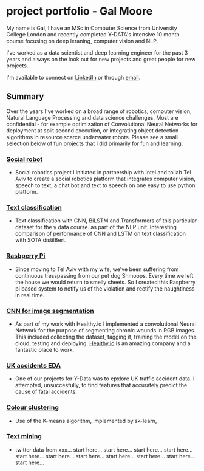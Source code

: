 # project portfolio - Gal Moore

 My name is Gal, I have an MSc in Computer Science from University College London and recently completed Y-DATA's intensive 10 month course focusing on deep leraning, computer vision and NLP. 

 I've worked as a data scientist and deep learning engineer for the past 3 years and always on the look out for new projects and great people for new projects.<br>

I'm available to connect on [LinkedIn](https://www.linkedin.com/in/galmoore) or through [email](gal@galmoore.co.uk).

<!-- <img src="https://cdn.clipart.email/b31a8e4dce12c35ea192f8420687c3fc_python-logo-clipart-easy-pandas-python-logo-png-download-_1242-733.png" width="215" height="135"> -->

## Summary
Over the years I've worked on a broad range of robotics, computer vision, Natural Language Processing and data science challenges. Most are confidential - for example optimization of Convolutional Neural Networks for deployment at split second execution, or integrating object detection algorithms in resource scarce underwater robots. Please see a small selection below of fun projects that I did primarily for fun and learning.

### [Social robot](https://github.com/GAL_LINK1)
- Social robotics project I initiated in partnership with Intel and toilab Tel Aviv to create a social robotics platform that integrates computer vision, speech to text, a chat bot and text to speech on one easy to use python platform. 

### [Text classification](https://github.com/GAL_LINK1)
- Text classification with CNN, BiLSTM and Transformers
 of this particular dataset for the y data course. as part of the NLP unit. Interesting comparison of performance of CNN and LSTM on text classification  with SOTA distilBert.

### [Rasbperry Pi](https://github.com/GAL_LINK1) 
- Since moving to Tel Aviv with my wife, we've been suffering from continuous tresspassing from our pet dog Shmoops. Every time we left the house we would return to smelly sheets. So I created this Raspberry pi based system to notify us of the violation and rectify the naughtiness in real time.

### [CNN for image segmentation](https://github.com/GAL_LINK1)
- As part of my work with Healthy.io I implemented a convolutional Neural Network for the purpose of segmenting chronic wounds in RGB images. This included collecting the dataset, tagging it, training the model on the cloud, testing and deploying. [Healthy.io](https://healthy.io/) is an amazing company and a fantastic place to work.

### [UK accidents EDA](https://github.com/GAL_LINK1)
- One of our projects for Y-Data was to epxlore UK traffic accident data. I attempted, unsuccesfully, to find features that accurately predict the cause of fatal accidents.

### [Colour clustering](https://github.com/GAL_LINK1)
- Use of the K-means algorithm, implemented by sk-learn, 

### [Text mining](https://github.com/GAL_LINK1)
- twitter data from xxx...
 start here... start here... start here... start here... start here... start here... start here... start here... start here... start here... start here... 
